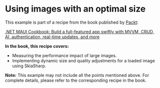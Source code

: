 # Using images with an optimal size
This example is part of a recipe from the book published by [Packt](https://www.packtpub.com/en-us?utm_source=github):

[.NET MAUI Cookbook: Build a full-featured app swiftly with MVVM, CRUD, AI, authentication, real-time updates, and more](https://www.packtpub.com/en-IT/product/net-maui-cookbook-9781835464625)

**In the book, this recipe covers:**
- Measuring the performance impact of large images.
- Implementing dynamic size and quality adjustments for a loaded image using SkiaSharp.

**Note:** This example may not include all the points mentioned above. For complete details, please refer to the corresponding recipe in the book.